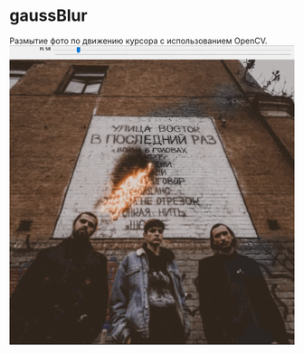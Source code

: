 # gaussBlur
Размытие фото по движению курсора с использованием OpenCV.
![Desc](https://github.com/daisccho/gaussBlur/blob/main/media/vostok.gif)
